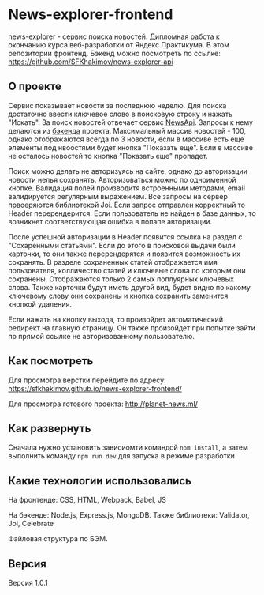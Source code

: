 # News-explorer-frontend

news-explorer - сервис поиска новостей. Дипломная работа к окончанию курса веб-разработки от Яндекс.Практикума. В этом репозитории фронтенд. Бэкенд можно посмотреть по ссылке:
https://github.com/SFKhakimov/news-explorer-api

## О проекте

Сервис показывает новости за последнюю неделю. Для поиска достаточно ввести ключевое слово в поисковую строку и нажать "Искать". За поиск новостей отвечает сервис [NewsApi](https://newsapi.org/). Запросы к нему делаются из [бэкенда](https://github.com/SFKhakimov/news-explorer-api) проекта. Максимальный массив новостей - 100, однако отображаются всегда по 3 новости, если в массиве есть еще элементы под нвоостями будет кнопка "Показать еще". Если в массиве не осталось новостей то кнопка "Показать еще" пропадет. 

Поиск можно делать не авторизуясь на сайте, однако до авторизации новости нелья сохранять. Авторизоваться можно по одноименной кнопке. Валидация полей производитя встроенными методами, email валидируется регулярным выражением. Все запросы на сервер првоеряются библиотекой Joi. Если запрос отправлен корректный то Header перерендерится. Если пользователь не найден в базе данных, то возникнет соответствующая ошибка в попапе авторизации. 

После успешной авторизации в Header появится ссылка на раздел с "Сохаренными статьями". Если до этого в поисковой выдачи были карточки, то они также перерендерятся и появится возможность их сохранять. В разделе сохраненных статей отображается имя пользователя, колличество статей и ключевые слова по которым они сохранены. Отображаются только 2 самых поплуярных ключевых слова. Также карточки будут иметь другой вид, будет видно по какому ключевому слову они сохранены и кнопка сохранить заменится кнопкой удаления. 

Если нажать на кнопку выхода, то произойдет автоматический редирект на главную страницу. Он также произойдет при попытке зайти по прямой ссылке не авторизованному пользователю.

## Как посмотреть

Для просмотра верстки перейдите по адресу: https://sfkhakimov.github.io/news-explorer-frontend/

Для просмотра готового проекта: http://planet-news.ml/

## Как развернуть

Сначала нужно установить зависиомти командой `npm install`, а затем выполнить команду `npm run dev` для запуска в режиме разработки

## Какие технологии использовались

На фронтенде: CSS, HTML, Webpack, Babel, JS

На бэкенде: Node.js, Express.js, MongoDB. Также библиотеки: Validator, Joi, Celebrate

Файловая структура по БЭМ.

## Версия

Версия 1.0.1
